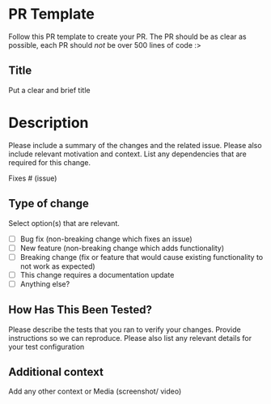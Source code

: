 # PR Template

Follow this PR template to create your PR. The PR should be as clear as possible, each PR should _not_ be over 500 lines of code :>

## Title

Put a clear and brief title

# Description

Please include a summary of the changes and the related issue. Please also include relevant motivation and context. List any dependencies that are required for this change.

Fixes # (issue)

## Type of change

Select option(s) that are relevant.

- [ ] Bug fix (non-breaking change which fixes an issue)
- [ ] New feature (non-breaking change which adds functionality)
- [ ] Breaking change (fix or feature that would cause existing functionality to not work as expected)
- [ ] This change requires a documentation update
- [ ] Anything else?

## How Has This Been Tested?

Please describe the tests that you ran to verify your changes. Provide instructions so we can reproduce. Please also list any relevant details for your test configuration

## Additional context

Add any other context or Media (screenshot/ video)
